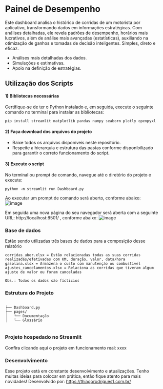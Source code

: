 # Painel de Desempenho
Este dashboard analisa o histórico de corridas de um motorista por aplicativo, transformando dados em informações estratégicas. Com análises detalhadas, ele revela padrões de desempenho, horários mais lucrativos, além de análise mais avançadas (estatísticas), auxiliando na otimização de ganhos e tomadas de decisão inteligentes. Simples, direto e eficaz.

<ul>
  <li>Análises mais detalhadas dos dados.</li>
  <li>Simulações e estimativas.</li>
  <li>Apoio na definição de estratégias.</li>
</ul>

## Utilização dos Scripts

#### 1) Bibliotecas necessárias
Certifique-se de ter o Python instalado e, em seguida, execute o seguinte comando no terminal para instalar as bibliotecas:
<pre><code>pip install streamlit matplotlib pandas numpy seaborn plotly openpyxl</code></pre>

#### 2) Faça download dos arquivos do projeto
<ul>
  <li>Baixe todos os arquivos disponíveis neste repositório.</li>
  <li>Respeite a hierarquia e estrutura das pastas conforme disponibilizado para garantir o correto funcionamento do script.</li>
</ul>

#### 3) Execute o script
No terminal ou prompt de comando, navegue até o diretório do projeto e execute:
<pre><code>python -m streamlit run Dashboard.py</code></pre>

Ao executar um prompt de comando será aberto, conforme abaixo:
![image](https://github.com/user-attachments/assets/b0f46b22-0ad5-4e04-acb4-ee39d9784a59)

Em seguida uma nova página do seu navegador será aberta com a seguinte URL: http://localhost:8501/ , conforme abaixo:
![image](https://github.com/user-attachments/assets/45d25fa8-5924-46d1-b257-1b7444d4b94f)

### Base de dados
Estão sendo utilizadas três bases de dados para a composição desse relatório
```
corridas_uber.xlsx = Estão relacionadas todas as suas corridas realizadas/efetivadas com KM, duração, valor, data/hora
gasolina.xlsx = Armazena o custo com manutenção ou combustível
ajustes_cancelamentos.xlsx = Relaciona as corridas que tiveram algum ajuste de valor ou foram canceladas

Obs.: Todos os dados são fícticios 
```
### Estrutura do Projeto</h2>
<pre>
<code>
├── Dashboard.py
├── pages/
│   └── Documentação
│   └── Glossário
</code>
</pre>

### Projeto hospedado no Streamlit
Confira clicando aqui o projeto em funcionamento real: xxxx

### Desenvolvimento
Esse projeto está em constante desenvolvimento e atualizações. Tenho muitas ideias para colocar em prática, então fique atento para mais novidades!
Desenvolvido por: https://thiagorodrigues1.com.br/
<br>
